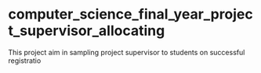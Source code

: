 # computer_science_final_year_project_supervisor_allocating
This project aim in sampling project supervisor to students on successful registratio
